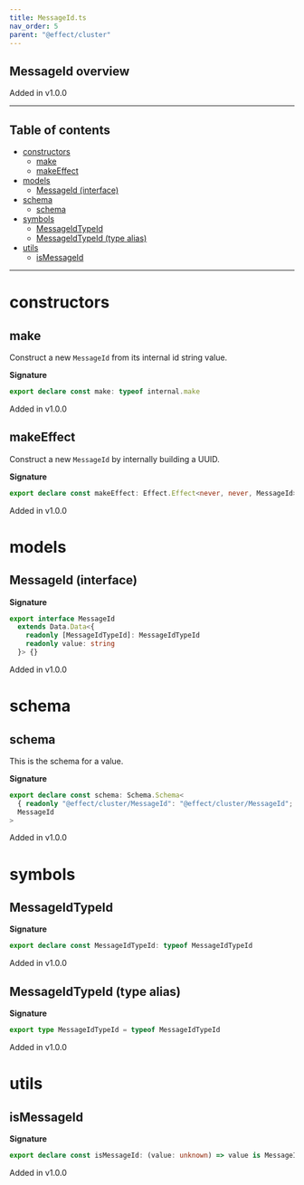 ```yaml
---
title: MessageId.ts
nav_order: 5
parent: "@effect/cluster"
---
```


## MessageId overview

Added in v1.0.0

---

<h2 class="text-delta">Table of contents</h2>

- [constructors](#constructors)
  - [make](#make)
  - [makeEffect](#makeeffect)
- [models](#models)
  - [MessageId (interface)](#messageid-interface)
- [schema](#schema)
  - [schema](#schema-1)
- [symbols](#symbols)
  - [MessageIdTypeId](#messageidtypeid)
  - [MessageIdTypeId (type alias)](#messageidtypeid-type-alias)
- [utils](#utils)
  - [isMessageId](#ismessageid)

---

# constructors

## make

Construct a new `MessageId` from its internal id string value.

**Signature**

```ts
export declare const make: typeof internal.make
```

Added in v1.0.0

## makeEffect

Construct a new `MessageId` by internally building a UUID.

**Signature**

```ts
export declare const makeEffect: Effect.Effect<never, never, MessageId>
```

Added in v1.0.0

# models

## MessageId (interface)

**Signature**

```ts
export interface MessageId
  extends Data.Data<{
    readonly [MessageIdTypeId]: MessageIdTypeId
    readonly value: string
  }> {}
```

Added in v1.0.0

# schema

## schema

This is the schema for a value.

**Signature**

```ts
export declare const schema: Schema.Schema<
  { readonly "@effect/cluster/MessageId": "@effect/cluster/MessageId"; readonly value: string },
  MessageId
>
```

Added in v1.0.0

# symbols

## MessageIdTypeId

**Signature**

```ts
export declare const MessageIdTypeId: typeof MessageIdTypeId
```

Added in v1.0.0

## MessageIdTypeId (type alias)

**Signature**

```ts
export type MessageIdTypeId = typeof MessageIdTypeId
```

Added in v1.0.0

# utils

## isMessageId

**Signature**

```ts
export declare const isMessageId: (value: unknown) => value is MessageId
```

Added in v1.0.0
